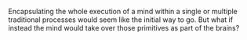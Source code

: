 Encapsulating the whole execution of a mind within a single or multiple traditional processes would seem like the initial way to go. But what if instead the mind would take over those primitives as part of the brains?